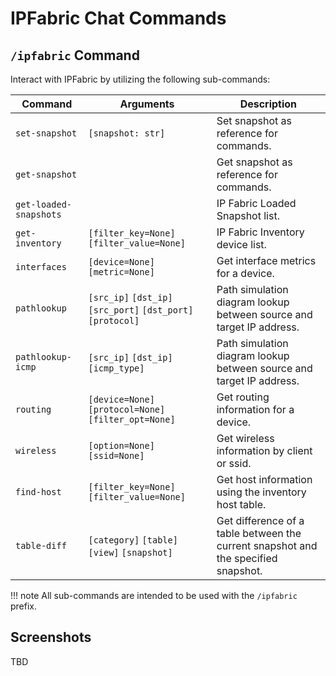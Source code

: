 # IPFabric Chat Commands

## `/ipfabric` Command

Interact with IPFabric by utilizing the following sub-commands:

| Command | Arguments | Description |
| ------- | --------- | ----------- |
| `set-snapshot` | `[snapshot: str]` | Set snapshot as reference for commands. |
| `get-snapshot` | | Get snapshot as reference for commands. |
| `get-loaded-snapshots` | | IP Fabric Loaded Snapshot list. |
| `get-inventory` | `[filter_key=None]` `[filter_value=None]` | IP Fabric Inventory device list. |
| `interfaces` | `[device=None]` `[metric=None]` | Get interface metrics for a device. |
| `pathlookup` | `[src_ip]` `[dst_ip]` `[src_port]` `[dst_port]` `[protocol]` | Path simulation diagram lookup between source and target IP address. |
| `pathlookup-icmp` | `[src_ip]` `[dst_ip]` `[icmp_type]` | Path simulation diagram lookup between source and target IP address. |
| `routing` | `[device=None]` `[protocol=None]` `[filter_opt=None]` | Get routing information for a device. |
| `wireless` | `[option=None]` `[ssid=None]` | Get wireless information by client or ssid. |
| `find-host` | `[filter_key=None]` `[filter_value=None]` | Get host information using the inventory host table. |
| `table-diff` | `[category]` `[table]` `[view]` `[snapshot]` | Get difference of a table between the current snapshot and the specified snapshot. |

!!! note
    All sub-commands are intended to be used with the `/ipfabric` prefix.

## Screenshots

TBD
